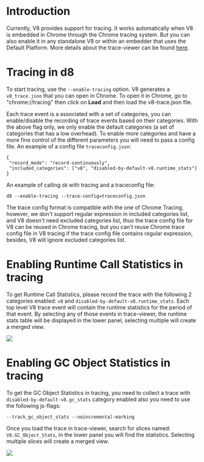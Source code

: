 # Introduction

Currently, V8 provides support for tracing. It works automatically when V8 is embedded in Chrome through the Chrome tracing system. But you can also enable it in any standalone V8 or within an embedder that uses the Default Platform.
More details about the trace-viewer can be found [here](https://github.com/catapult-project/catapult/blob/master/tracing/README.md).

# Tracing in d8
To start tracing, use the `--enable-tracing` option.  V8 generates a `v8_trace.json` that you can open in Chrome. To open it in Chrome, go to "chrome://tracing" then click on **Load** and then load the v8-trace.json file.

Each trace event is a associated with a set of categories, you can enable/disable the recording of trace events based on their categories. With the above flag only, we only enable the default categories (a set of categories that has a low overhead). To enable more categories and have a more fine control of the different parameters you will need to pass a config file.
An example of a config file `traceconfig.json`:
```
{
 "record_mode": "record-continuously",
 "included_categories": ["v8", "disabled-by-default-v8.runtime_stats"]
}
```

An example of calling `d8` with tracing and a traceconfig file:
```
d8 --enable-tracing --trace-config=traceconfig.json
```

The trace config format is compatible with the one of Chrome Tracing, however, we don't support regular expression in included categories list, and V8 doesn't need excluded categories list, thus the trace config file for V8 can be reused in Chrome tracing, but you can't reuse Chrome trace config file in V8 tracing if the trace config file contains regular expression, besides, V8 will ignore excluded categories list.

# Enabling Runtime Call Statistics in tracing

To get Runtime Call Statistics, please record the trace with the following 2 categories enabled: `v8` and `disabled-by-default-v8.runtime_stats`. Each top level V8 trace event will contain the runtime statistics for the period of that event. By selecting any of those events in trace-viewer, the runtime stats table will be displayed in the lower panel, selecting multiple will create a merged view.

![](images/runtimestats_traceviewer.png)

# Enabling GC Object Statistics in tracing

To get the GC Object Statistics in tracing, you need to collect a trace with `disabled-by-default-v8.gc_stats` category enabled also you need to use the following js-flags:
```
--track_gc_object_stats --noincremental-marking
```
Once you load the trace in trace-viewer, search for slices named: `V8.GC_Object_Stats`, in the lower panel you will find the statistics. Selecting multiple slices will create a merged view.

![](images/gcstats_traceviewer.png)
